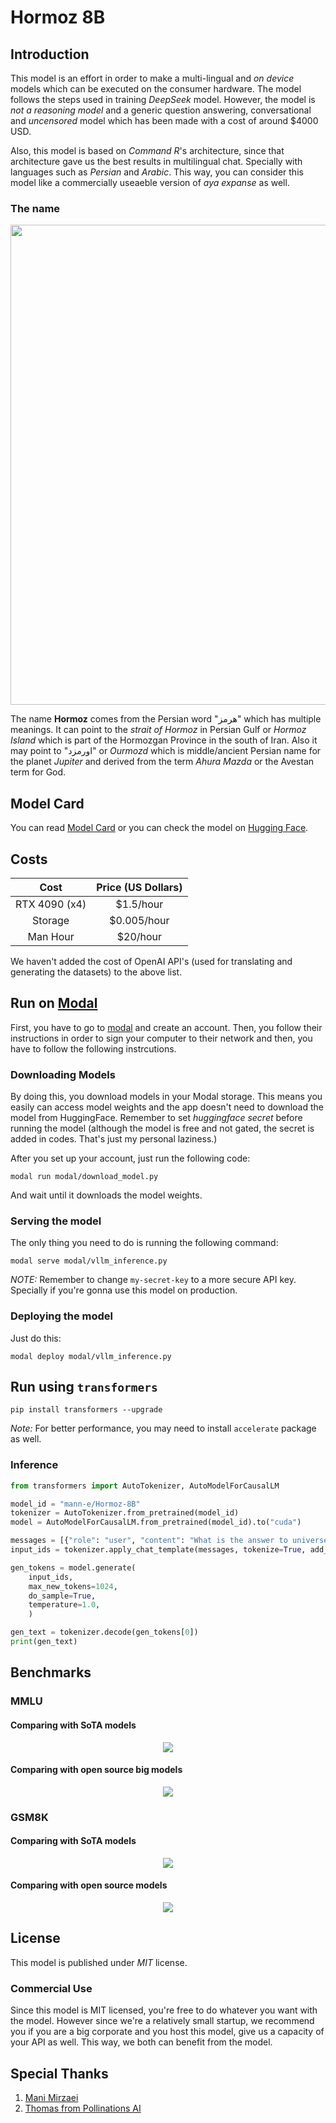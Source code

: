 # Hormoz 8B

## Introduction

This model is an effort in order to make a multi-lingual and _on device_ models which can be executed on the consumer hardware. The model follows the steps used in training _DeepSeek_ model. However, the model is _not a reasoning model_ and a generic question answering, conversational and _uncensored_ model which has been made with a cost of around $4000 USD. 
 
 Also, this model is based on _Command R_'s architecture, since that architecture gave us the best results in multilingual chat. Specially with languages such as _Persian_ and _Arabic_. This way, you can consider this model like a commercially useaeble version of _aya expanse_ as well.

### The name

<p align="center">
  <img src="https://github.com/Mann-E/hormoz/blob/main/hormoz-logo.png?raw=true" width=768px />
</p>

The name __Hormoz__ comes from the Persian word "هرمز" which has multiple meanings. It can point to the _strait of Hormoz_ in Persian Gulf or _Hormoz Island_ which is part of the Hormozgan Province in the south of Iran. Also it may point to "اورمزد" or _Ourmozd_ which is middle/ancient Persian name for the planet _Jupiter_ and derived from the term _Ahura Mazda_ or the Avestan term for God. 

## Model Card

You can read [Model Card](./MODEL.md) or you can check the model on [Hugging Face](https://huggingface.co/mann-e/Hormoz-8B).

## Costs

| Cost | Price (US Dollars) |
|:--------------:|:--------:|
| RTX 4090 (x4)  | $1.5/hour |
| Storage        | $0.005/hour |
| Man Hour       | $20/hour 

We haven't added the cost of OpenAI API's (used for translating and generating the datasets) to the above list. 


## Run on [Modal](https://modal.com)

First, you have to go to [modal](https://modal.com) and create an account. Then, you follow their instructions in order to sign your computer to their network and then, you have to follow the following instrcutions.

### Downloading Models

By doing this, you download models in your Modal storage. This means you easily can access model weights and the app doesn't need to download the model from HuggingFace. Remember to set _huggingface secret_ before running the model (although the model is free and not gated, the secret is added in codes. That's just my personal laziness.)

After you set up your account, just run the following code:

```
modal run modal/download_model.py
```

And wait until it downloads the model weights.

### Serving the model 

The only thing you need to do is running the following command:

```
modal serve modal/vllm_inference.py
```

_NOTE:_ Remember to change `my-secret-key` to a more secure API key. Specially if you're gonna use this model on production.

### Deploying the model

Just do this:

```
modal deploy modal/vllm_inference.py
```

## Run using `transformers`

```
pip install transformers --upgrade
```

_Note:_ For better performance, you may need to install `accelerate` package as well. 

### Inference 

```python
from transformers import AutoTokenizer, AutoModelForCausalLM

model_id = "mann-e/Hormoz-8B"
tokenizer = AutoTokenizer.from_pretrained(model_id)
model = AutoModelForCausalLM.from_pretrained(model_id).to("cuda")

messages = [{"role": "user", "content": "What is the answer to universe, life and everything?"}]
input_ids = tokenizer.apply_chat_template(messages, tokenize=True, add_generation_prompt=True, return_tensors="pt").to("cuda")

gen_tokens = model.generate(
    input_ids, 
    max_new_tokens=1024, 
    do_sample=True, 
    temperature=1.0,
    )

gen_text = tokenizer.decode(gen_tokens[0])
print(gen_text)
```

## Benchmarks

### MMLU 

#### Comparing with SoTA models

<p align="center">
    <img src="mmlu_sota.png" />
</p>

#### Comparing with open source big models

<p align="center">
    <img src="mmlu_osi_big.png" />
</p>

### GSM8K

#### Comparing with SoTA models

<p align="center">
    <img src="gsm8k_sota.png" />
</p>

#### Comparing with open source models

<p align="center">
    <img src="gsm8k_osi_big.png" />
</p>

## License

This model is published under _MIT_ license. 

### Commercial Use 

Since this model is MIT licensed, you're free to do whatever you want with the model. However since we're a relatively small startup, we recommend you if you are a big corporate and you host this model, give us a capacity of your API as well. This way, we both can benefit from the model. 

## Special Thanks

1. [Mani Mirzaei](https://huggingface.co/xmanii)
2. [Thomas from Pollinations AI](https://pollinations.ai)